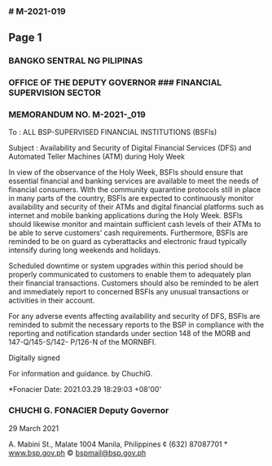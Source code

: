 ### # M-2021-019

## Page 1

### BANGKO SENTRAL NG PILIPINAS

### OFFICE OF THE DEPUTY GOVERNOR ### FINANCIAL SUPERVISION SECTOR

### MEMORANDUM NO. M-2021-_019

To : ALL BSP-SUPERVISED FINANCIAL INSTITUTIONS (BSFls)

Subject : Availability and Security of Digital Financial Services (DFS) and Automated Teller Machines (ATM) during Holy Week

In view of the observance of the Holy Week, BSFls should ensure that essential financial and banking services are available to meet the needs of financial consumers. With the community quarantine protocols still in place in many parts of the country, BSFls are expected to continuously monitor availability and security of their ATMs and digital financial platforms such as internet and mobile banking applications during the Holy Week. BSFls should likewise monitor and maintain sufficient cash levels of their ATMs to be able to serve customers’ cash requirements. Furthermore, BSFls are reminded to be on guard as cyberattacks and electronic fraud typically intensify during long weekends and holidays.

Scheduled downtime or system upgrades within this period should be properly communicated to customers to enable them to adequately plan their financial transactions. Customers should also be reminded to be alert and immediately report to concerned BSFls any unusual transactions or activities in their account.

For any adverse events affecting availability and security of DFS, BSFls are reminded to submit the necessary reports to the BSP in compliance with the reporting and notification standards under section 148 of the MORB and 147-Q/145-S/142- P/126-N of the MORNBFI.

Digitally signed

For information and guidance. by ChuchiG.

*Fonacier Date: 2021.03.29 18:29:03 +08'00'

### CHUCHI G. FONACIER Deputy Governor

29 March 2021

A. Mabini St., Malate 1004 Manila, Philippines ¢ (632) 87087701 * www.bsp.gov.ph © bspmail@bsp.gov.ph 